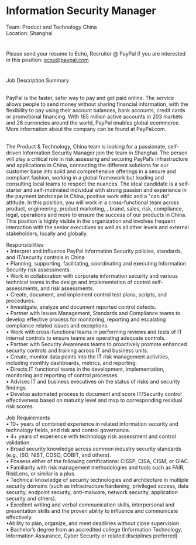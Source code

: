 Information Security Manager
=
Team: Product and Technology China
   <br />
Location: Shanghai
#
Please send your resume to Echo, Recruiter @ PayPal if you are interested in this position: ecxu@paypal.com
#
Job Description Summary

   <br />PayPal is the faster, safer way to pay and get paid online. The service allows people to send money without sharing financial information, with the flexibility to pay using their account balances, bank accounts, credit cards or promotional financing. With 165 million active accounts in 203 markets and 26 currencies around the world, PayPal enables global ecommerce. More information about the company can be found at PayPal.com. 

   <br />The Product & Technology, China team is looking for a passionate, self-driven Information Security Manager join the team in Shanghai. The person will play a critical role in risk assessing and securing PayPal’s infrastructure and applications in China, connecting the different solutions for our customer base into solid and comprehensive offerings in a secure and compliant fashion, working in a global framework but leading and consulting local teams to respect the nuances. The ideal candidate is a self-starter and self-motivated individual with strong passion and experience in the payment landscape in China, positive work ethic and a "can do" attitude. In this position, you will work in a cross-functional team across product, engineering, product marketing, , brand, sales, risk, compliance, legal, operations and more to ensure the success of our products in China. This position is highly visible in the organization and involves frequent interaction with the senior executives as well as all other levels and external stakeholders, locally and globally.

Responsibilities
   <br />•	Interpret and influence PayPal Information Security policies, standards, and IT/security controls in China
   <br />•	Planning, supporting, facilitating, coordinating and executing Information Security risk assessments.
   <br />•	Work in collaboration with corporate information security and various technical teams in the design and implementation of control self-assessments, and risk assessments.
   <br />•	Create, document, and implement control test plans, scripts, and procedures.
   <br />•	Investigate, analyze and document reported control defects.
   <br />•	Partner with Issues Management, Standards and Compliance teams to develop effective process for monitoring, reporting and escalating compliance related issues and exceptions.
   <br />•	Work with cross-functional teams in performing reviews and tests of IT internal controls to ensure teams are operating adequate controls.
   <br />•	Partner with Security Awareness teams to proactively promote enhanced security controls and training across IT and business units.
   <br />•	Create, monitor data points into the IT risk management activities, including monthly dashboards, metrics, and reporting.
   <br />•	Directs IT functional teams in the development, implementation, monitoring and reporting of control processes.
   <br />•	Advises IT and business executives on the status of risks and security findings.
   <br />•	Develop automated process to document and score IT/Security control effectiveness based on maturity level and map to corresponding residual risk scores.

Job Requirements
   <br />•	10+ years of combined experience in related information security and technology fields, and risk and control governance.
   <br />•	4+ years of experience with technology risk assessment and control validation
   <br />•	Broad security knowledge across common industry security standards (e.g., ISO, NIST, COSO, COBIT, and others).
   <br />•	Possess either of the following certifications: CISSP, CISA, CISM, or GIAC.
   <br />•	Familiarity with risk management methodologies and tools such as FAIR, RiskLens, or similar is a plus.
   <br />•	Technical knowledge of security technologies and architecture in multiple security domains (such as infrastructure hardening, privileged access, data security, endpoint security, anti-malware, network security, application security and others).
   <br />•	Excellent writing and verbal communication skills, interpersonal and presentation skills and the proven ability to influence and communicate effectively.
   <br />•Ability to plan, organize, and meet deadlines without close supervision
   <br />•	Bachelor’s degree from an accredited college (Information Technology, Information Assurance, Cyber Security or related disciplines preferred)

